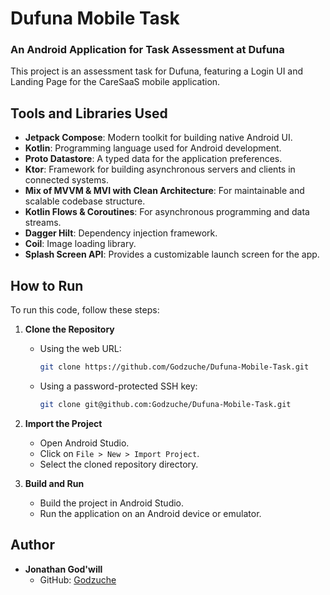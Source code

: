 # Dufuna Mobile Task

### An Android Application for Task Assessment at Dufuna

This project is an assessment task for Dufuna, featuring a Login UI and Landing Page for the CareSaaS mobile application.

## Tools and Libraries Used
- **Jetpack Compose**: Modern toolkit for building native Android UI.
- **Kotlin**: Programming language used for Android development.
- **Proto Datastore**: A typed data for the application preferences.
- **Ktor**: Framework for building asynchronous servers and clients in connected systems.
- **Mix of MVVM & MVI with Clean Architecture**: For maintainable and scalable codebase structure.
- **Kotlin Flows & Coroutines**: For asynchronous programming and data streams.
- **Dagger Hilt**: Dependency injection framework.
- **Coil**: Image loading library.
- **Splash Screen API**: Provides a customizable launch screen for the app.

## How to Run
To run this code, follow these steps:

1. **Clone the Repository**
   - Using the web URL:
     ```sh
     git clone https://github.com/Godzuche/Dufuna-Mobile-Task.git
     ```
   - Using a password-protected SSH key:
     ```sh
     git clone git@github.com:Godzuche/Dufuna-Mobile-Task.git
     ```

2. **Import the Project**
   - Open Android Studio.
   - Click on `File > New > Import Project`.
   - Select the cloned repository directory.

3. **Build and Run**
   - Build the project in Android Studio.
   - Run the application on an Android device or emulator.

## Author
- **Jonathan God'will**
  - GitHub: [Godzuche](https://github.com/Godzuche/)
